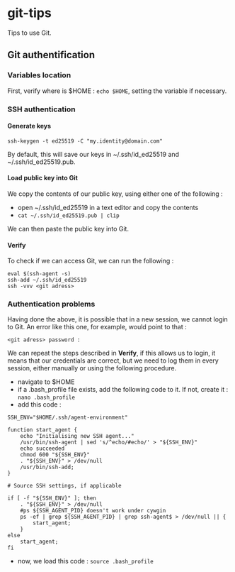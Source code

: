 # git-tips
Tips to use Git.

## Git authentification

### Variables location

First, verify where is $HOME : `echo $HOME`, setting the variable if necessary.

### SSH authentication

#### Generate keys

```
ssh-keygen -t ed25519 -C "my.identity@domain.com"
```

By default, this will save our keys in ~/.ssh/id_ed25519 and ~/.ssh/id_ed25519.pub.

#### Load public key into Git

We copy the contents of our public key, using either one of the following :

- open ~/.ssh/id_ed25519 in a text editor and copy the contents
- `cat ~/.ssh/id_ed25519.pub | clip`

We can then paste the public key into Git.

#### Verify

To check if we can access Git, we can run the following :

```
eval $(ssh-agent -s)
ssh-add ~/.ssh/id_ed25519
ssh -vvv <git adress>
```

### Authentication problems

Having done the above, it is possible that in a new session, we cannot login to Git. An error like this one, for example, would point to that :

```
<git adress> password :
```

We can repeat the steps described in **Verify**, if this allows us to login, it means that our credentials are correct, but we need to log them in every session, either manually or using the following procedure.

- navigate to $HOME
- if a .bash_profile file exists, add the following code to it. If not, create it : `nano .bash_profile`
- add this code :

```
SSH_ENV="$HOME/.ssh/agent-environment"
 
function start_agent {
    echo "Initialising new SSH agent..."
    /usr/bin/ssh-agent | sed 's/^echo/#echo/' > "${SSH_ENV}"
    echo succeeded
    chmod 600 "${SSH_ENV}"
    . "${SSH_ENV}" > /dev/null
    /usr/bin/ssh-add;
}
 
# Source SSH settings, if applicable
 
if [ -f "${SSH_ENV}" ]; then
    . "${SSH_ENV}" > /dev/null
    #ps ${SSH_AGENT_PID} doesn't work under cywgin
    ps -ef | grep ${SSH_AGENT_PID} | grep ssh-agent$ > /dev/null || {
        start_agent;
    }
else
    start_agent;
fi
```

- now, we load this code : `source .bash_profile`

